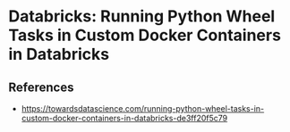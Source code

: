 # Databricks: Running Python Wheel Tasks in Custom Docker Containers in Databricks

## References

* https://towardsdatascience.com/running-python-wheel-tasks-in-custom-docker-containers-in-databricks-de3ff20f5c79
